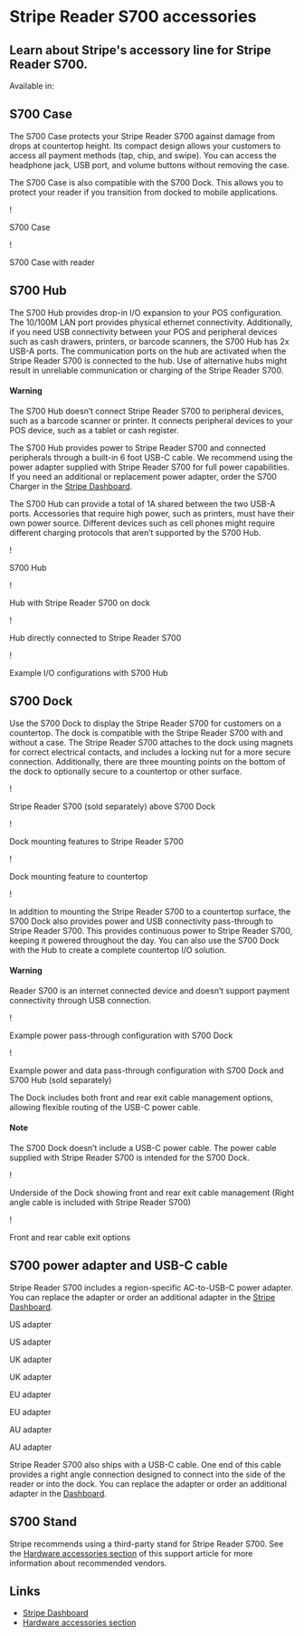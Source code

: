 # Stripe Reader S700 accessories

## Learn about Stripe's accessory line for Stripe Reader S700.

Available in: 
## S700 Case

The S700 Case protects your Stripe Reader S700 against damage from drops at
countertop height. Its compact design allows your customers to access all
payment methods (tap, chip, and swipe). You can access the headphone jack, USB
port, and volume buttons without removing the case.

The S700 Case is also compatible with the S700 Dock. This allows you to protect
your reader if you transition from docked to mobile applications.

!

S700 Case

!

S700 Case with reader

## S700 Hub

The S700 Hub provides drop-in I/O expansion to your POS configuration. The
10/100M LAN port provides physical ethernet connectivity. Additionally, if you
need USB connectivity between your POS and peripheral devices such as cash
drawers, printers, or barcode scanners, the S700 Hub has 2x USB-A ports. The
communication ports on the hub are activated when the Stripe Reader S700 is
connected to the hub. Use of alternative hubs might result in unreliable
communication or charging of the Stripe Reader S700.

#### Warning

The S700 Hub doesn’t connect Stripe Reader S700 to peripheral devices, such as a
barcode scanner or printer. It connects peripheral devices to your POS device,
such as a tablet or cash register.

The S700 Hub provides power to Stripe Reader S700 and connected peripherals
through a built-in 6 foot USB-C cable. We recommend using the power adapter
supplied with Stripe Reader S700 for full power capabilities. If you need an
additional or replacement power adapter, order the S700 Charger in the [Stripe
Dashboard](https://dashboard.stripe.com/terminal/shop).

The S700 Hub can provide a total of 1A shared between the two USB-A ports.
Accessories that require high power, such as printers, must have their own power
source. Different devices such as cell phones might require different charging
protocols that aren’t supported by the S700 Hub.

!

S700 Hub

!

Hub with Stripe Reader S700 on dock

!

Hub directly connected to Stripe Reader S700

!

Example I/O configurations with S700 Hub

## S700 Dock

Use the S700 Dock to display the Stripe Reader S700 for customers on a
countertop. The dock is compatible with the Stripe Reader S700 with and without
a case. The Stripe Reader S700 attaches to the dock using magnets for correct
electrical contacts, and includes a locking nut for a more secure connection.
Additionally, there are three mounting points on the bottom of the dock to
optionally secure to a countertop or other surface.

!

Stripe Reader S700 (sold separately) above S700 Dock

!

Dock mounting features to Stripe Reader S700

!

Dock mounting feature to countertop

!

In addition to mounting the Stripe Reader S700 to a countertop surface, the S700
Dock also provides power and USB connectivity pass-through to Stripe Reader
S700. This provides continuous power to Stripe Reader S700, keeping it powered
throughout the day. You can also use the S700 Dock with the Hub to create a
complete countertop I/O solution.

#### Warning

Reader S700 is an internet connected device and doesn’t support payment
connectivity through USB connection.

!

Example power pass-through configuration with S700 Dock

!

Example power and data pass-through configuration with S700 Dock and S700 Hub
(sold separately)

The Dock includes both front and rear exit cable management options, allowing
flexible routing of the USB-C power cable.

#### Note

The S700 Dock doesn’t include a USB-C power cable. The power cable supplied with
Stripe Reader S700 is intended for the S700 Dock.

!

Underside of the Dock showing front and rear exit cable management (Right angle
cable is included with Stripe Reader S700)

!

Front and rear cable exit options

## S700 power adapter and USB-C cable

Stripe Reader S700 includes a region-specific AC-to-USB-C power adapter. You can
replace the adapter or order an additional adapter in the [Stripe
Dashboard](https://dashboard.stripe.com/terminal/shop).

US adapter

US adapter

UK adapter

UK adapter

EU adapter

EU adapter

AU adapter

AU adapter

Stripe Reader S700 also ships with a USB-C cable. One end of this cable provides
a right angle connection designed to connect into the side of the reader or into
the dock. You can replace the adapter or order an additional adapter in the
[Dashboard](https://dashboard.stripe.com/terminal/shop).

## S700 Stand

Stripe recommends using a third-party stand for Stripe Reader S700. See the
[Hardware accessories
section](https://support.stripe.com/questions/recommended-resources-and-partners-for-stripe-terminal#hardware-accessories)
of this support article for more information about recommended vendors.

## Links

- [Stripe Dashboard](https://dashboard.stripe.com/terminal/shop)
- [Hardware accessories
section](https://support.stripe.com/questions/recommended-resources-and-partners-for-stripe-terminal#hardware-accessories)